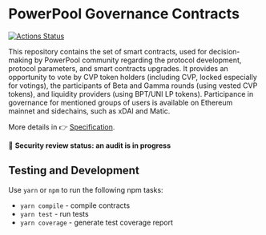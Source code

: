 # PowerPool Governance Contracts

[![Actions Status](https://github.com/powerpool-finance/powerpool-governance/workflows/CI/badge.svg)](https://github.com/powerpool-finance/powerpool-governance/actions)

This repository contains the set of smart contracts, used for decision-making by PowerPool community regarding the protocol development, protocol parameters, and smart contracts upgrades. It provides an opportunity to vote by CVP token holders (including CVP, locked especially for votings), the participants of Beta and Gamma rounds (using vested CVP tokens), and liquidity providers (using BPT/UNI LP tokens). Participance in governance for mentioned groups of users is available on Ethereum mainnet and sidechains, such as xDAI and Matic.

More details in 👉 [Specification](https://github.com/powerpool-finance/powerpool-docs/blob/master/specifications/PowerPool-governance.md).

🚨 **Security review status: an audit is in progress**

## Testing and Development

Use `yarn` or `npm` to run the following npm tasks:

- `yarn compile` - compile contracts
- `yarn test` - run tests
- `yarn coverage` - generate test coverage report
